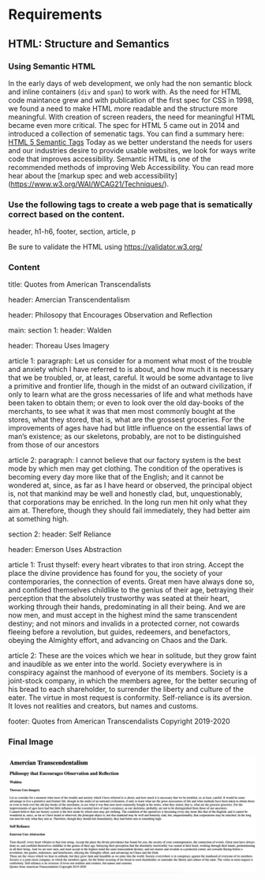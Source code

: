 # Requirements
## HTML: Structure and Semantics

### Using Semantic HTML

In the early days of web development, we only had the non semantic block and inline containers (`div` and `span`) to work with.  As the need for HTML code maintance grew and with publication of the first spec for CSS in 1998, we found a need to make HTML more readable and the structure more meaningful.  With creation of screen readers, the need for meaningful HTML became even more critical.  The spec for HTML 5 came out in 2014 and introduced a collection of semenatic tags.  You can find a summary here: [HTML 5 Semantic Tags](https://www.w3schools.com/html/html5_semantic_elements.asp)
Today as we better understand the needs for users and our industries desire to provide usable websites, we look for ways write code that improves accessibility.  Semantic HTML is one of the recommended methods of improving Web Accessibility.  You can read more hear about the [markup spec and web accessibility] (https://www.w3.org/WAI/WCAG21/Techniques/).

### Use the following tags to create a web page that is sematically correct based on the content. 

header, h1-h6, footer, section, article, p

Be sure to validate the HTML using https://validator.w3.org/



### Content
title: Quotes from American Transcendalists

header: Amercian Transcendentalism

header: Philosopy that Encourages Observation and Reflection

main: 
section 1: 
header: Walden

header: Thoreau Uses Imagery

article 1: 
paragraph: Let us consider for a moment what most of the trouble and anxiety which I have referred to is about, and how much it is necessary that we be troubled, or, at least, careful. It would be some advantage to live a primitive and frontier life, though in the midst of an outward civilization, if only to learn what are the gross necessaries of life and what methods have been taken to obtain them; or even to look over the old day-books of the merchants, to see what it was that men most commonly bought at the stores, what they stored, that is, what are the grossest groceries. For the improvements of ages have had but little influence on the essential laws of man’s existence; as our skeletons, probably, are not to be distinguished from those of our ancestors

article 2: 
paragraph: I cannot believe that our factory system is the best mode by which men may get clothing. The condition of the operatives is becoming every day more like that of the English; and it cannot be wondered at, since, as far as I have heard or observed, the principal object is, not that mankind may be well and honestly clad, but, unquestionably, that corporations may be enriched. In the long run men hit only what they aim at. Therefore, though they should fail immediately, they had better aim at something high.

section 2: 
header: Self Reliance

header: Emerson Uses Abstraction

article 1:  Trust thyself: every heart vibrates to that iron string. Accept the place the divine providence has found for you, the society of your contemporaries, the connection of events. Great men have always done so, and confided themselves childlike to the genius of their age, betraying their perception that the absolutely trustworthy was seated at their heart, working through their hands, predominating in all their being. And we are now men, and must accept in the highest mind the same transcendent destiny; and not minors and invalids in a protected corner, not cowards fleeing before a revolution, but guides, redeemers, and benefactors, obeying the Almighty effort, and advancing on Chaos and the Dark.

article 2:  These are the voices which we hear in solitude, but they grow faint and inaudible as we enter into the world. Society everywhere is in conspiracy against the manhood of everyone of its members. Society is a joint-stock company, in which the members agree, for the better securing of his bread to each shareholder, to surrender the liberty and culture of the eater. The virtue in most request is conformity. Self-reliance is its aversion. It loves not realities and creators, but names and customs.



footer:  Quotes from American Transcendalists Copyright 2019-2020

### Final Image

![HTML Structure and Semantics](images/semantic-html.png)
